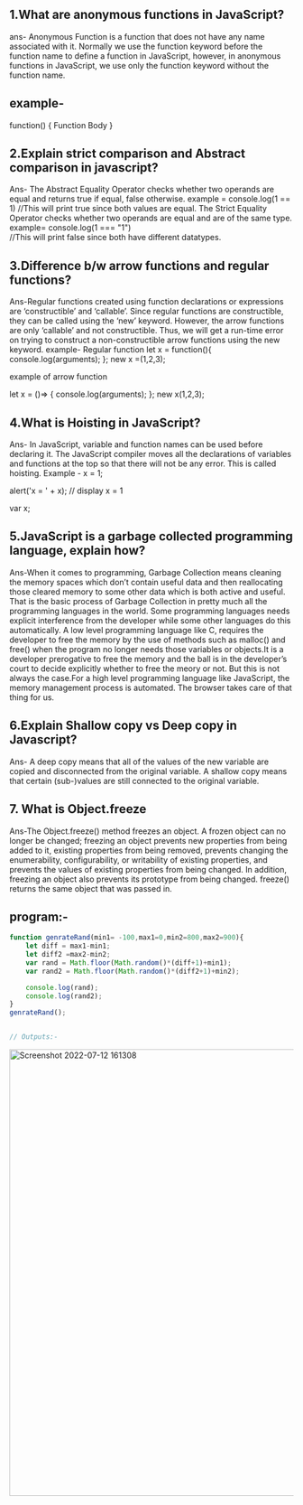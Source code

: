 ## 1.What are anonymous functions in JavaScript?
ans- Anonymous Function is a function that does not have any name associated with it. Normally we use the function keyword before the function name to define a function in JavaScript, however, in anonymous functions in JavaScript, we use only the function keyword without the function name.
 ## example- 
 function() {
    Function Body
 }

## 2.Explain strict comparison and Abstract comparison in javascript?
Ans- The Abstract Equality Operator checks whether two operands are equal and returns true if equal, false otherwise.
         example = 
         console.log(1 == 1)
         //This will print true since both values are equal.
  The Strict Equality Operator checks whether two operands are equal and are of the same type.
  example= 
  console.log(1 === "1")       
  //This will print false since both have different datatypes.

## 3.Difference b/w arrow functions and regular functions?
Ans-Regular functions created using function declarations or expressions are ‘constructible’ and ‘callable’. Since regular functions are constructible, they can be called using the ‘new’ keyword. However, the arrow functions are only ‘callable’ and not constructible. Thus, we will get a run-time error on trying to construct a non-constructible arrow functions using the new keyword.
example- Regular function
let x = function(){
    console.log(arguments);
};
new x =(1,2,3);

example of arrow function
  
let x = ()=> {
    console.log(arguments);
};
new x(1,2,3);

## 4.What is Hoisting in JavaScript?
Ans- In JavaScript, variable and function names can be used before declaring it. The JavaScript compiler moves all the declarations of variables and functions at the top so that there will not be any error. This is called hoisting.
   Example -
     x = 1;

alert('x = ' + x); // display x = 1

var x;
 
 ## 5.JavaScript is a garbage collected programming language, explain how?
 Ans-When it comes to programming, Garbage Collection means cleaning the memory spaces which don’t contain useful data and then reallocating those cleared memory to some other data which is both active and useful. That is the basic process of Garbage Collection in pretty much all the programming languages in the world. Some programming languages needs explicit interference from the developer while some other languages do this automatically. A low level programming language like C, requires the developer to free the memory by the use of methods such as malloc() and free() when the program no longer needs those variables or objects.It is a developer prerogative to free the memory and the ball is in the developer’s court to decide explicitly whether to free the meory or not. But this is not always the case.For a high level programming language like JavaScript,
the memory management process is automated. The browser takes care of that thing for us.

## 6.Explain Shallow copy vs Deep copy in Javascript?
Ans- A deep copy means that all of the values of the new variable are copied and disconnected from the original variable. A shallow copy means that certain (sub-)values are still connected to the original variable.

## 7. What is Object.freeze
Ans-The Object.freeze() method freezes an object. A frozen object can no longer be changed; freezing an object prevents new properties from being added to it, existing properties from being removed, prevents changing the enumerability, configurability, or writability of existing properties, and prevents the values of existing properties from being changed. In addition, freezing an object also prevents its prototype from being changed. freeze() returns the same object that was passed in.

## program:-

```js
function genrateRand(min1= -100,max1=0,min2=800,max2=900){
    let diff = max1-min1;
    let diff2 =max2-min2;
    var rand = Math.floor(Math.random()*(diff+1)+min1);
    var rand2 = Math.floor(Math.random()*(diff2+1)+min2);

    console.log(rand);
    console.log(rand2);
}
genrateRand();


// Outputs:-
```
 <img width="791" alt="Screenshot 2022-07-12 161308" src="https://user-images.githubusercontent.com/81406208/178472957-74d9ef27-0a61-48b5-8c3b-083b64d9689e.png">
